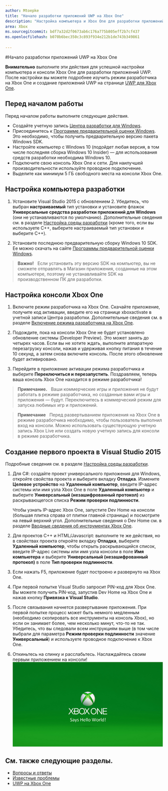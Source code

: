 ```yaml
---
author: Mtoepke
title: "Начало разработки приложений UWP на Xbox One"
description: "Настройка компьютера и Xbox One для разработки приложений UWP."
area: Xbox
ms.sourcegitcommit: bdf7a32d2f0673ab6c176a775b805eff2b7cf437
ms.openlocfilehash: b070b6bec350c3c893f934e212b1de743b349861

---
```


#Начало разработки приложений UWP на Xbox One

**Внимательно** выполните эти действия для успешной настройки компьютера и консоли Xbox One для разработки приложений UWP. После настройки вы можете подробнее изучить режим разработчика на Xbox One и создание приложений UWP на странице [UWP для Xbox One](index.md). 

## Перед началом работы
Перед началом работы выполните следующие действия.
-   Создайте учетную запись [Центра разработки для Windows](https://dev.windows.com).
-   Присоединитесь к [Программе предварительной оценки Windows](https://insider.windows.com/). Это необходимо, чтобы получить предварительную версию пакета Windows SDK.
-   Настройте компьютер с Windows 10 (подойдет любая версия, в том числе последняя сборка Windows 10 Insider) — для использования средств разработки необходима Windows 10. 
-   Подключите свою консоль Xbox One к сети. Для наилучшей производительности используйте проводное подключение.
- Выделите как минимум 5 ГБ свободного места на консоли Xbox One.

## Настройка компьютера разработки
1.  Установите Visual Studio 2015 с обновлением 2. Убедитесь, что выбран **настраиваемый** тип установки и установите флажок **Универсальные средства разработки приложений для Windows** (они не устанавливаются по умолчанию). Дополнительные сведения см. в разделе [Настройка среды разработки](development-environment-setup.md) (кроме того, если вы используете C++, выберите настраиваемый тип установки и выберите C++).

2.  Установите последнюю предварительную сборку Windows 10 SDK. Ее можно скачать на сайте [Программы предварительной оценки Windows](http://go.microsoft.com/fwlink/p/?LinkId=780552).
  
  > **Важно!**
            &nbsp;&nbsp;Если установить эту версию SDK на компьютер, вы не сможете отправлять в Магазин приложения, созданные на этом компьютере, поэтому не устанавливайте SDK на производственном ПК для разработки. 

## Настройка консоли Xbox One
1.  Включите режим разработчика на Xbox One. Скачайте приложение, получите код активации, введите его на странице xboxactivate в учетной записи Центра разработки. Дополнительные сведения см. в разделе [Включение режима разработчика на Xbox One](devkit-activation.md). 

2.  Подождите, пока на консоли Xbox One не будет установлено обновление системы (Developer Preview). Это может занять до четырех часов. Если вы не хотите ждать, выполните аппаратную перезагрузку консоли, нажав и удерживая кнопку питания в течение 10 секунд, а затем снова включите консоль. После этого обновление будет активировано.  

3.  Перейдите в приложение активации режима разработчика и выберите **Переключиться и перезапустить**. Поздравляем, теперь ваша консоль Xbox One находится в режиме разработчика!
  
  > **Примечание.**
            &nbsp;&nbsp;Ваши коммерческие игры и приложения не будут работать в режиме разработчика, но созданные вами игры и приложения — будут. Переключитесь в коммерческий режим для запуска любимых игр и приложений.
  
  > **Примечание**
            &nbsp;&nbsp;Перед развертыванием приложения на Xbox One в режиме разработчика необходимо, чтобы пользователь выполнил вход на консоли. Можно использовать существующую учетную запись Xbox Live или создать новую учетную запись для консоли в режиме разработчика. 

## Создание первого проекта в Visual Studio 2015

Подробные сведения см. в разделе [Настройка среды разработки](development-environment-setup.md).

1.  Для C#: создайте проект универсального приложения для Windows, откройте свойства проекта и выберите вкладку **Отладка**. Измените **Целевое устройство** на **Удаленный компьютер**, введите IP-адрес системы или имя узла Xbox One в поле **Удаленный компьютер** и выберите **Универсальный (незашифрованный протокол)** из раскрывающегося списка **Режим проверки подлинности**.   

    Чтобы узнать IP-адрес Xbox One, запустите Dev Home на консоли (большая плитка справа от плитки главной страницы) и посмотрите на левый верхний угол. Дополнительные сведения о Dev Home см. в разделе [Вводные сведения об инструментах Xbox One](introduction-to-xbox-tools.md).  

2.  Для проектов C++ и HTML/Javascript: выполните те же действия, но в свойствах проекта откройте вкладку **Отладка**, выберите **Удаленный компьютер**, чтобы открыть раскрывающийся список, введите IP-адрес системы или имя узла консоли в поле **Имя компьютера** и выберите **Универсальный (незашифрованный протокол)** в поле **Тип проверки подлинности**.
   
3.  Если нажать F5, приложение будет построено и развернуто на Xbox One.
  
4.  При первой попытке Visual Studio запросит PIN-код для Xbox One. Вы можете получить PIN-код, запустив Dev Home на Xbox One и нажав кнопку **Привязка к Visual Studio**.
  
5.  После связывания начнется развертывание приложения. При первой попытке процесс может быть немного медленным (необходимо скопировать все инструменты на консоль Xbox), но если он занимает более, чем несколько минут, что-то не так. Убедитесь, что вы следовали всем инструкциям выше (в том числе выбрали для параметра **Режим проверки подлинности** значение **Универсальный**) и используете проводное подключение к Xbox One.  

6. Откиньтесь на спинку и расслабьтесь. Наслаждайтесь своим первым приложением на консоли!  
   ![Hello World](images/getting-started-hello-world.png)
   

## См. также следующие разделы.  
- [Вопросы и ответы](frequently-asked-questions.md)  
- [Известные проблемы](known-issues.md)
- [UWP на Xbox One](index.md)



<!--HONumber=Jun16_HO4-->


